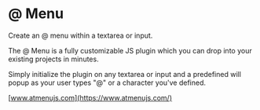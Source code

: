 # @ Menu
Create an @ menu within a textarea or input.

The @ Menu is a fully customizable JS plugin which you can drop into your existing projects in minutes. 

Simply initialize the plugin on any textarea or input and a predefined will popup as your user types "@" or a character you've defined.


[www.atmenujs.com](https://www.atmenujs.com/)
